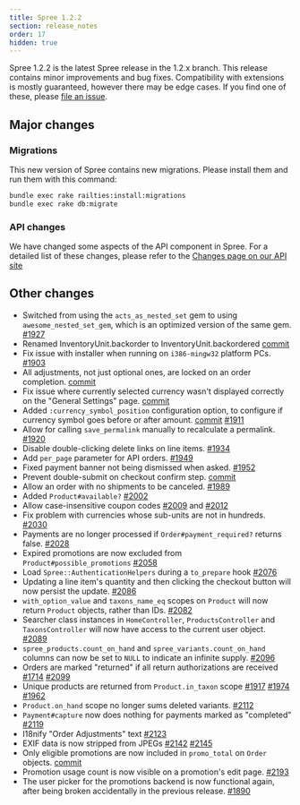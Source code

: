 ```yaml
---
title: Spree 1.2.2
section: release_notes
order: 17
hidden: true
---
```


Spree 1.2.2 is the latest Spree release in the 1.2.x branch. This
release contains minor improvements and bug fixes. Compatibility with
extensions is mostly guaranteed, however there may be edge cases. If you
find one of these, please [file an
issue](https://github.com/spree/spree/blob/master/.github/CONTRIBUTING.md).

## Major changes

### Migrations

This new version of Spree contains new migrations. Please install them
and run them with this command:

```bash
bundle exec rake railties:install:migrations
bundle exec rake db:migrate
```

### API changes

We have changed some aspects of the API component in Spree. For a
detailed list of these changes, please refer to the [Changes page on our
API site](http://api.spreecommerce.com/changes/)

## Other changes

- Switched from using the `acts_as_nested_set` gem to using
  `awesome_nested_set_gem`, which is an optimized version of the
  same gem. [#1927](https://github.com/spree/spree/issues/1927)
- Renamed InventoryUnit.backorder to InventoryUnit.backordered
  [commit](https://github.com/spree/spree/commit/6cc3da52daa3ef57423c0ddbeb4211980ea3103d)
- Fix issue with installer when running on `i386-mingw32` platform
  PCs. [#1903](https://github.com/spree/spree/issues/1903)
- All adjustments, not just optional ones, are locked on an order
  completion.
  [commit](https://github.com/spree/spree/commit/1a9b25c0a4232f02f25ab0d7bc80250e045bf8fa)
- Fix issue where currently selected currency wasn't displayed
  correctly on the "General Settings" page.
  [commit](https://github.com/spree/spree/commit/a46455afd8e4691aaf789b4639da8967277f1916)
- Added `:currency_symbol_position` configuration option, to
  configure if currency symbol goes before or after amount.
  [commit](https://github.com/spree/spree/commit/575af696f39f9ea408fc9f4082bccff4e7fa4e05)
  [#1911](https://github.com/spree/spree/issues/1911)
- Allow for calling `save_permalink` manually to recalculate a
  permalink. [#1920](https://github.com/spree/spree/issues/1920)
- Disable double-clicking delete links on line items.
  [#1934](https://github.com/spree/spree/issues/1934)
- Add `per_page` parameter for API orders.
  [#1949](https://github.com/spree/spree/issues/1949)
- Fixed payment banner not being dismissed when asked.
  [#1952](https://github.com/spree/spree/issues/1952)
- Prevent double-submit on checkout confirm step.
  [commit](https://github.com/spree/spree/commit/84f91aa875d41fa1e77646c9cc25b321dab050cc)
- Allow an order with no shipments to be canceled.
  [#1989](https://github.com/spree/spree/issues/1989)
- Added `Product#available?`
  [#2002](https://github.com/spree/spree/issues/2002)
- Allow case-insensitive coupon codes
  [#2009](https://github.com/spree/spree/issues/2009) and
  [#2012](https://github.com/spree/spree/issues/2012)
- Fix problem with currencies whose sub-units are not in hundreds.
  [#2030](https://github.com/spree/spree/issues/2030)
- Payments are no longer processed if `Order#payment_required?`
  returns false. [#2028](https://github.com/spree/spree/issues/2028)
- Expired promotions are now excluded from
  `Product#possible_promotions`
  [#2058](https://github.com/spree/spree/issues/2058)
- Load `Spree::AuthenticationHelpers` during a `to_prepare` hook
  [#2076](https://github.com/spree/spree/issues/2076)
- Updating a line item's quantity and then clicking the checkout
  button will now persist the update.
  [#2086](https://github.com/spree/spree/issues/2086)
- `with_option_value` and `taxons_name_eq` scopes on `Product`
  will now return `Product` objects, rather than IDs.
  [#2082](https://github.com/spree/spree/issues/2082)
- Searcher class instances in `HomeController`, `ProductsController`
  and `TaxonsController` will now have access to the current user
  object. [#2089](https://github.com/spree/spree/issues/2089)
- `spree_products.count_on_hand` and
  `spree_variants.count_on_hand` columns can now be set to `NULL`
  to indicate an infinite supply.
  [#2096](https://github.com/spree/spree/issues/2096)
- Orders are marked "returned" if all return authorizations are
  received [#1714](https://github.com/spree/spree/issues/1714)
  [#2099](https://github.com/spree/spree/issues/2099)
- Unique products are returned from `Product.in_taxon` scope
  [#1917](https://github.com/spree/spree/issues/1917)
  [#1974](https://github.com/spree/spree/issues/1974)
  [#1962](https://github.com/spree/spree/issues/1962)
- `Product.on_hand` scope no longer sums deleted variants.
  [#2112](https://github.com/spree/spree/issues/2112)
- `Payment#capture` now does nothing for payments marked as
  "completed" [#2119](https://github.com/spree/spree/issues/2119)
- I18nify "Order Adjustments" text
  [#2123](https://github.com/spree/spree/issues/2123)
- EXIF data is now stripped from JPEGs
  [#2142](https://github.com/spree/spree/issues/2142)
  [#2145](https://github.com/spree/spree/issues/2145)
- Only eligible promotions are now included in `promo_total` on
  `Order` objects.
  [commit](https://github.com/spree/spree/commit/74a7914903b9d7dac77e0cbd38b1919fb3396254)
- Promotion usage count is now visible on a promotion's edit page.
  [#2193](https://github.com/spree/spree/issues/2193)
- The user picker for the promotions backend is now functional again,
  after being broken accidentally in the previous release.
  [#1890](https://github.com/spree/spree/issues/1890)
